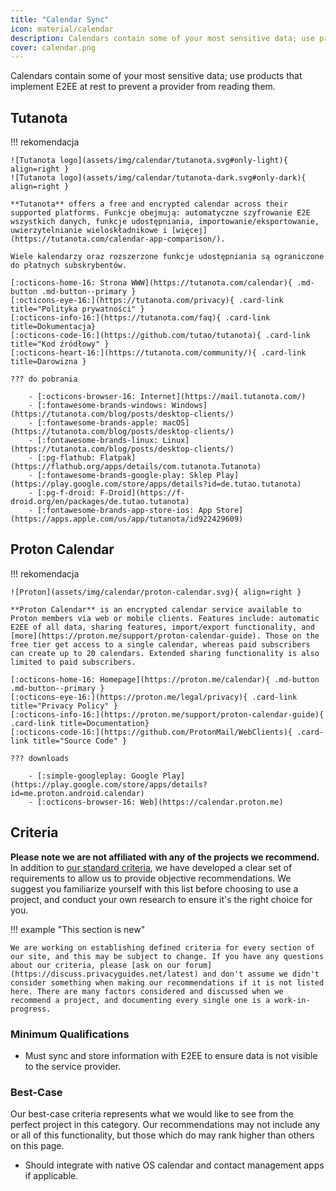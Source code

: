 ```yaml
---
title: "Calendar Sync"
icon: material/calendar
description: Calendars contain some of your most sensitive data; use products that implement encryption at rest.
cover: calendar.png
---
```


Calendars contain some of your most sensitive data; use products that implement E2EE at rest to prevent a provider from reading them.

## Tutanota

!!! rekomendacja

    ![Tutanota logo](assets/img/calendar/tutanota.svg#only-light){ align=right }
    ![Tutanota logo](assets/img/calendar/tutanota-dark.svg#only-dark){ align=right }
    
    **Tutanota** offers a free and encrypted calendar across their supported platforms. Funkcje obejmują: automatyczne szyfrowanie E2E wszystkich danych, funkcje udostępniania, importowanie/eksportowanie, uwierzytelnianie wieloskładnikowe i [więcej](https://tutanota.com/calendar-app-comparison/).
    
    Wiele kalendarzy oraz rozszerzone funkcje udostępniania są ograniczone do płatnych subskrybentów.
    
    [:octicons-home-16: Strona WWW](https://tutanota.com/calendar){ .md-button .md-button--primary }
    [:octicons-eye-16:](https://tutanota.com/privacy){ .card-link title="Polityka prywatności" }
    [:octicons-info-16:](https://tutanota.com/faq){ .card-link title=Dokumentacja}
    [:octicons-code-16:](https://github.com/tutao/tutanota){ .card-link title="Kod źródłowy" }
    [:octicons-heart-16:](https://tutanota.com/community/){ .card-link title=Darowizna }
    
    ??? do pobrania
    
        - [:octicons-browser-16: Internet](https://mail.tutanota.com/)
        - [:fontawesome-brands-windows: Windows](https://tutanota.com/blog/posts/desktop-clients/)
        - [:fontawesome-brands-apple: macOS](https://tutanota.com/blog/posts/desktop-clients/)
        - [:fontawesome-brands-linux: Linux](https://tutanota.com/blog/posts/desktop-clients/)
        - [:pg-flathub: Flatpak](https://flathub.org/apps/details/com.tutanota.Tutanota)
        - [:fontawesome-brands-google-play: Sklep Play](https://play.google.com/store/apps/details?id=de.tutao.tutanota)
        - [:pg-f-droid: F-Droid](https://f-droid.org/en/packages/de.tutao.tutanota)
        - [:fontawesome-brands-app-store-ios: App Store](https://apps.apple.com/us/app/tutanota/id922429609)

## Proton Calendar

!!! rekomendacja

    ![Proton](assets/img/calendar/proton-calendar.svg){ align=right }
    
    **Proton Calendar** is an encrypted calendar service available to Proton members via web or mobile clients. Features include: automatic E2EE of all data, sharing features, import/export functionality, and [more](https://proton.me/support/proton-calendar-guide). Those on the free tier get access to a single calendar, whereas paid subscribers can create up to 20 calendars. Extended sharing functionality is also limited to paid subscribers.
    
    [:octicons-home-16: Homepage](https://proton.me/calendar){ .md-button .md-button--primary }
    [:octicons-eye-16:](https://proton.me/legal/privacy){ .card-link title="Privacy Policy" }
    [:octicons-info-16:](https://proton.me/support/proton-calendar-guide){ .card-link title=Documentation}
    [:octicons-code-16:](https://github.com/ProtonMail/WebClients){ .card-link title="Source Code" }
    
    ??? downloads
    
        - [:simple-googleplay: Google Play](https://play.google.com/store/apps/details?id=me.proton.android.calendar)
        - [:octicons-browser-16: Web](https://calendar.proton.me)

## Criteria

**Please note we are not affiliated with any of the projects we recommend.** In addition to [our standard criteria](about/criteria.md), we have developed a clear set of requirements to allow us to provide objective recommendations. We suggest you familiarize yourself with this list before choosing to use a project, and conduct your own research to ensure it's the right choice for you.

!!! example "This section is new"

    We are working on establishing defined criteria for every section of our site, and this may be subject to change. If you have any questions about our criteria, please [ask on our forum](https://discuss.privacyguides.net/latest) and don't assume we didn't consider something when making our recommendations if it is not listed here. There are many factors considered and discussed when we recommend a project, and documenting every single one is a work-in-progress.

### Minimum Qualifications

- Must sync and store information with E2EE to ensure data is not visible to the service provider.

### Best-Case

Our best-case criteria represents what we would like to see from the perfect project in this category. Our recommendations may not include any or all of this functionality, but those which do may rank higher than others on this page.

- Should integrate with native OS calendar and contact management apps if applicable.
